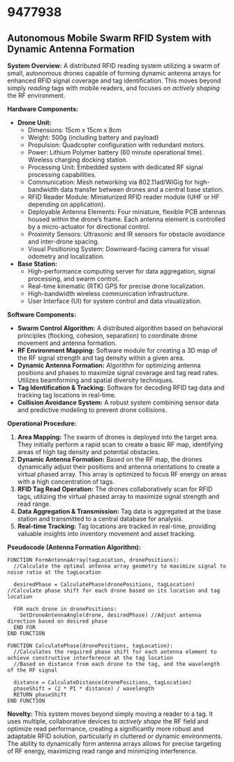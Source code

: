 # 9477938

## Autonomous Mobile Swarm RFID System with Dynamic Antenna Formation

**System Overview:** A distributed RFID reading system utilizing a swarm of small, autonomous drones capable of forming dynamic antenna arrays for enhanced RFID signal coverage and tag identification. This moves beyond simply *reading* tags with mobile readers, and focuses on *actively shaping* the RF environment.

**Hardware Components:**

*   **Drone Unit:**
    *   Dimensions: 15cm x 15cm x 8cm
    *   Weight: 500g (including battery and payload)
    *   Propulsion: Quadcopter configuration with redundant motors.
    *   Power: Lithium Polymer battery (60 minute operational time). Wireless charging docking station.
    *   Processing Unit: Embedded system with dedicated RF signal processing capabilities.
    *   Communication: Mesh networking via 802.11ad/WiGig for high-bandwidth data transfer between drones and a central base station.
    *   RFID Reader Module: Miniaturized RFID reader module (UHF or HF depending on application).
    *   Deployable Antenna Elements: Four miniature, flexible PCB antennas housed within the drone’s frame. Each antenna element is controlled by a micro-actuator for directional control.
    *   Proximity Sensors: Ultrasonic and IR sensors for obstacle avoidance and inter-drone spacing.
    *   Visual Positioning System: Downward-facing camera for visual odometry and localization.
*   **Base Station:**
    *   High-performance computing server for data aggregation, signal processing, and swarm control.
    *   Real-time kinematic (RTK) GPS for precise drone localization.
    *   High-bandwidth wireless communication infrastructure.
    *   User Interface (UI) for system control and data visualization.

**Software Components:**

*   **Swarm Control Algorithm:**  A distributed algorithm based on behavioral principles (flocking, cohesion, separation) to coordinate drone movement and antenna formation.
*   **RF Environment Mapping:** Software module for creating a 3D map of the RF signal strength and tag density within a given area.
*   **Dynamic Antenna Formation:**  Algorithm for optimizing antenna positions and phases to maximize signal coverage and tag read rates. Utilizes beamforming and spatial diversity techniques.
*   **Tag Identification & Tracking:** Software for decoding RFID tag data and tracking tag locations in real-time.
*   **Collision Avoidance System:** A robust system combining sensor data and predictive modeling to prevent drone collisions.

**Operational Procedure:**

1.  **Area Mapping:** The swarm of drones is deployed into the target area.  They initially perform a rapid scan to create a basic RF map, identifying areas of high tag density and potential obstacles.
2.  **Dynamic Antenna Formation:** Based on the RF map, the drones dynamically adjust their positions and antenna orientations to create a virtual phased array.  This array is optimized to focus RF energy on areas with a high concentration of tags.
3.  **RFID Tag Read Operation:** The drones collaboratively scan for RFID tags, utilizing the virtual phased array to maximize signal strength and read range.
4.  **Data Aggregation & Transmission:** Tag data is aggregated at the base station and transmitted to a central database for analysis.
5.  **Real-time Tracking:** Tag locations are tracked in real-time, providing valuable insights into inventory movement and asset tracking.

**Pseudocode (Antenna Formation Algorithm):**

```
FUNCTION FormAntennaArray(tagLocation, dronePositions):
  //Calculate the optimal antenna array geometry to maximize signal to noise ratio at the tagLocation

  desiredPhase = CalculatePhase(dronePositions, tagLocation) //Calculate phase shift for each drone based on its location and tag location

  FOR each drone in dronePositions:
    SetDroneAntennaAngle(drone, desiredPhase) //Adjust antenna direction based on desired phase
  END FOR
END FUNCTION

FUNCTION CalculatePhase(dronePositions, tagLocation):
  //Calculates the required phase shift for each antenna element to achieve constructive interference at the tag location
  //Based on distance from each drone to the tag, and the wavelength of the RF signal

  distance = CalculateDistance(dronePositions, tagLocation)
  phaseShift = (2 * PI * distance) / wavelength
  RETURN phaseShift
END FUNCTION

```

**Novelty:** This system moves beyond simply moving a reader to a tag. It uses multiple, collaborative devices to *actively shape* the RF field and optimize read performance, creating a significantly more robust and adaptable RFID solution, particularly in cluttered or dynamic environments. The ability to dynamically form antenna arrays allows for precise targeting of RF energy, maximizing read range and minimizing interference.